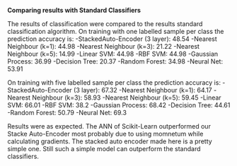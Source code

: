 **Comparing results with Standard Classifiers**

The results of classification were compared to the results standard classification algorithm.
On training with one labelled sample per class the prediction accuracy is:
-StackedAuto-Encoder (3 layer): 48.54
-Nearest Neighbour (k=1): 44.98
-Nearest Neighbour (k=3): 21.22
-Nearest Neighbour (k=5): 14.99
-Linear SVM: 44.98
-RBF SVM: 44.98
-Gaussian Process: 36.99
-Decision Tree: 20.37
-Random Forest: 34.98
-Neural Net: 53.91

On training with five labelled sample per class the prediction accuracy is:
-StackedAuto-Encoder (3 layer): 67.32
-Nearest Neighbour (k=1): 64.17
-Nearest Neighbour (k=3): 58.93
-Nearest Neighbour (k=5): 59.45
-Linear SVM: 66.01
-RBF SVM: 38.2
-Gaussian Process: 68.42
-Decision Tree: 44.61
-Random Forest: 50.79
-Neural Net: 69.3

Results were as expected. The ANN of Scikit-Learn outperformed our Stacke Auto-Encoder most probably due to using momnetum while calculating gradients. The stacked auto encoder made here is a pretty simple one. Still such a simple model can outperform the standard classifiers.
